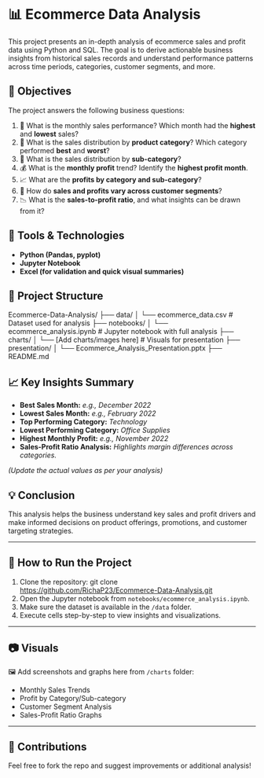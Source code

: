 # 📊 Ecommerce Data Analysis

This project presents an in-depth analysis of ecommerce sales and profit data using Python and SQL. The goal is to derive actionable business insights from historical sales records and understand performance patterns across time periods, categories, customer segments, and more.

## 📌 Objectives

The project answers the following business questions:

1. 📅 What is the monthly sales performance? Which month had the **highest** and **lowest** sales?
2. 🛒 What is the sales distribution by **product category**? Which category performed **best** and **worst**?
3. 📂 What is the sales distribution by **sub-category**?
4. 💰 What is the **monthly profit** trend? Identify the **highest profit month**.
5. 📈 What are the **profits by category and sub-category**?
6. 👥 How do **sales and profits vary across customer segments**?
7. 📉 What is the **sales-to-profit ratio**, and what insights can be drawn from it?

## 🧠 Tools & Technologies

- **Python (Pandas, pyplot)**
- **Jupyter Notebook**
- **Excel (for validation and quick visual summaries)**

## 📂 Project Structure

Ecommerce-Data-Analysis/ 
├── data/ 
│ └── ecommerce_data.csv # Dataset used for analysis 
├── notebooks/ │ └── ecommerce_analysis.ipynb # Jupyter notebook with full analysis 
├── charts/ │ └── [Add charts/images here] # Visuals for presentation 
├── presentation/ 
│ └── Ecommerce_Analysis_Presentation.pptx 
├── README.md


## 📈 Key Insights Summary

- **Best Sales Month:** _e.g., December 2022_
- **Lowest Sales Month:** _e.g., February 2022_
- **Top Performing Category:** _Technology_
- **Lowest Performing Category:** _Office Supplies_
- **Highest Monthly Profit:** _e.g., November 2022_
- **Sales-Profit Ratio Analysis:** _Highlights margin differences across categories._

*(Update the actual values as per your analysis)*

## 💡 Conclusion

This analysis helps the business understand key sales and profit drivers and make informed decisions on product offerings, promotions, and customer targeting strategies.

---

## 📎 How to Run the Project

1. Clone the repository:
 git clone https://github.com/RichaP23/Ecommerce-Data-Analysis.git
2. Open the Jupyter notebook from `notebooks/ecommerce_analysis.ipynb`.
3. Make sure the dataset is available in the `/data` folder.
4. Execute cells step-by-step to view insights and visualizations.

---

## 📷 Visuals

🖼️ Add screenshots and graphs here from `/charts` folder:
- Monthly Sales Trends
- Profit by Category/Sub-category
- Customer Segment Analysis
- Sales-Profit Ratio Graphs

---

## 🙌 Contributions
Feel free to fork the repo and suggest improvements or additional analysis!


